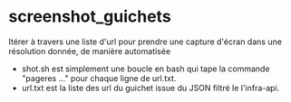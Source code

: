 # screenshot_guichets
Itérer à travers une liste d'url pour prendre une capture d'écran dans une résolution donnée, de manière automatisée
* shot.sh  est simplement une boucle en bash qui tape la commande "pageres ..." pour chaque ligne de url.txt.
* url.txt est la liste des url du guichet issue du JSON filtré le l'infra-api.
